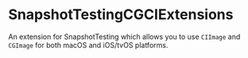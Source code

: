 # SnapshotTestingCGCIExtensions

An extension for SnapshotTesting which allows you to use `CIImage` and `CGImage` for both macOS and iOS/tvOS platforms.
